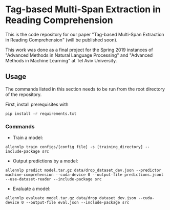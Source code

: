 # Tag-based Multi-Span Extraction in Reading Comprehension

This is the code repository for our paper "Tag-based Multi-Span Extraction in Reading Comprehension" (will be published soon).

This work was done as a final project for the Spring 2019 instances of "Advanced Methods in Natural Language Processing" and "Advanced Methods in Machine Learning" at Tel Aviv University.

## Usage
The commands listed in this section needs to be run from the root directory of the repository.

First, install prerequisites with 

```pip install -r requirements.txt```

### Commands
* Train a model:

```allennlp train configs/[config file] -s [training_directory] --include-package src```

* Output predictions by a model: 

```allennlp predict model.tar.gz data/drop_dataset_dev.json --predictor machine-comprehension --cuda-device 0 --output-file predictions.jsonl --use-dataset-reader --include-package src```

* Evaluate a model:

```allennlp evaluate model.tar.gz data/drop_dataset_dev.json --cuda-device 0 --output-file eval.json --include-package src```
